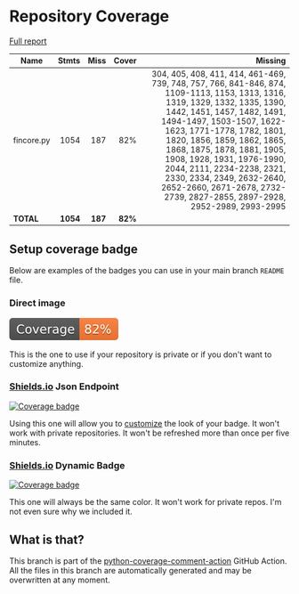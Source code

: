 # Repository Coverage

[Full report](https://htmlpreview.github.io/?https://github.com/inco-org/fincore/blob/python-coverage-comment-action-data/htmlcov/index.html)

| Name       |    Stmts |     Miss |   Cover |   Missing |
|----------- | -------: | -------: | ------: | --------: |
| fincore.py |     1054 |      187 |     82% |304, 405, 408, 411, 414, 461-469, 739, 748, 757, 766, 841-846, 874, 1109-1113, 1153, 1313, 1316, 1319, 1329, 1332, 1335, 1390, 1442, 1451, 1457, 1482, 1491, 1494-1497, 1503-1507, 1622-1623, 1771-1778, 1782, 1801, 1820, 1856, 1859, 1862, 1865, 1868, 1875, 1878, 1881, 1905, 1908, 1928, 1931, 1976-1990, 2044, 2111, 2234-2238, 2321, 2330, 2334, 2349, 2632-2640, 2652-2660, 2671-2678, 2732-2739, 2827-2855, 2897-2928, 2952-2989, 2993-2995 |
|  **TOTAL** | **1054** |  **187** | **82%** |           |


## Setup coverage badge

Below are examples of the badges you can use in your main branch `README` file.

### Direct image

[![Coverage badge](https://raw.githubusercontent.com/inco-org/fincore/python-coverage-comment-action-data/badge.svg)](https://htmlpreview.github.io/?https://github.com/inco-org/fincore/blob/python-coverage-comment-action-data/htmlcov/index.html)

This is the one to use if your repository is private or if you don't want to customize anything.

### [Shields.io](https://shields.io) Json Endpoint

[![Coverage badge](https://img.shields.io/endpoint?url=https://raw.githubusercontent.com/inco-org/fincore/python-coverage-comment-action-data/endpoint.json)](https://htmlpreview.github.io/?https://github.com/inco-org/fincore/blob/python-coverage-comment-action-data/htmlcov/index.html)

Using this one will allow you to [customize](https://shields.io/endpoint) the look of your badge.
It won't work with private repositories. It won't be refreshed more than once per five minutes.

### [Shields.io](https://shields.io) Dynamic Badge

[![Coverage badge](https://img.shields.io/badge/dynamic/json?color=brightgreen&label=coverage&query=%24.message&url=https%3A%2F%2Fraw.githubusercontent.com%2Finco-org%2Ffincore%2Fpython-coverage-comment-action-data%2Fendpoint.json)](https://htmlpreview.github.io/?https://github.com/inco-org/fincore/blob/python-coverage-comment-action-data/htmlcov/index.html)

This one will always be the same color. It won't work for private repos. I'm not even sure why we included it.

## What is that?

This branch is part of the
[python-coverage-comment-action](https://github.com/marketplace/actions/python-coverage-comment)
GitHub Action. All the files in this branch are automatically generated and may be
overwritten at any moment.